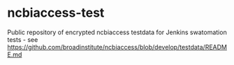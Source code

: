 # ncbiaccess-test
Public repository of encrypted ncbiaccess testdata for Jenkins swatomation tests - see https://github.com/broadinstitute/ncbiaccess/blob/develop/testdata/README.md
